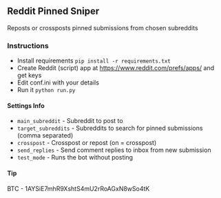 ## Reddit Pinned Sniper

Reposts or crossposts pinned submissions from chosen subreddits

### Instructions

-   Install requirements `pip install -r requirements.txt`
-   Create Reddit (script) app at https://www.reddit.com/prefs/apps/ and get keys
-   Edit conf.ini with your details
-   Run it `python run.py`

#### Settings Info

-   `main_subreddit` - Subreddit to post to
-   `target_subreddits` - Subreddits to search for pinned submissions (comma separated)
-   `crosspost` - Crosspost or repost (on = crosspost)
-   `send_replies` - Send comment replies to inbox from new submission
-   `test_mode` - Runs the bot without posting

#### Tip

BTC - 1AYSiE7mhR9XshtS4mU2rRoAGxN8wSo4tK
